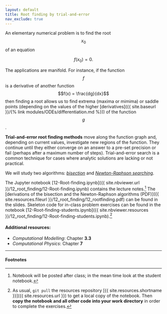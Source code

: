 ```yaml
---
layout: default
title: Root finding by trial-and-error
nav_exclude: true
---
```


An elementary numerical problem is to find the root $$x_0$$ of an equation

$$
f(x_0) = 0.
$$

The applications are manifold. For instance, if the function $$f$$ is a
derivative of another function  $$f(x) = \frac{dg}{dx}$$ then finding
a root allows us to find extrema (maxima or mimima) or saddle points
(depending on the values of the higher
[derivatives]({{ site.baseurl }}/{% link modules/ODEs/differentiation.md %})) 
of the function $$g$$.

**Trial-and-error root finding methods** move along the function graph
and, depending on current values, investigate new regions of the
function. They continue until they either converge on an answer to a
pre-set precision or fail (perhaps after a maximum number of
steps). Trial-and-error search is a common technique for cases where
analytic solutions are lacking or not practical.

We will study two algorithms:
*[bisection](https://mathworld.wolfram.com/Bisection.html)* and
*[Newton-Raphson searching](https://mathworld.wolfram.com/NewtonsMethod.html)*.
 
The Jupyter notebook
[12-Root-finding.ipynb]({{ site.nbviewer.url }}/12_root_finding/12-Root-finding.ipynb)
contains the lecture notes.[^1] The [derivations of
the bisection and the Newton-Raphson algorithms (PDF)]({{ site.resources.fileurl }}/12_root_finding/12_rootfinding.pdf) can be found in the slides. Skeleton code for
in-class problem exercises can be found in the notebook
[12-Root-finding-students.ipynb]({{ site.nbviewer.resources }}/12_root_finding/12-Root-finding-students.ipynb).[^2]


#### Additional resources:

* _Computational Modelling_: Chapter **3.3**
* _Computational Physics_: Chapter **7**

------------------------------------------------------------

#### Footnotes

[^1]:

     Notebook will be posted after class; in the mean time look at the
     student notebook.

[^2]:

     As usual, `git pull` the resources repository
     [{{ site.resources.shortname }}]({{ site.resources.url }}) to get a
     local copy of the notebook. Then **copy the notebook and all other
     code into your work directory** in order to complete the exercises.

